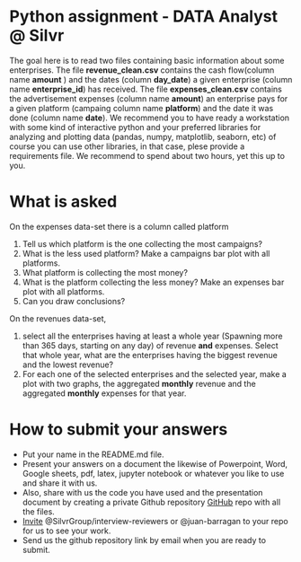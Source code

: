 # Python assignment - DATA Analyst @ Silvr
The goal here is to read two files containing basic information about some enterprises. The file **revenue_clean.csv** contains the cash flow(column name **amount** ) and the dates (column **day_date**) a given enterprise (column name **enterprise_id**) has received. The file **expenses_clean.csv** contains the advertisement expenses (column name **amount**) an enterprise pays for a given platform (campaing column name **platform**) and the date it was done (column name **date**).
We recommend you to have ready a workstation with some kind of interactive python and your preferred libraries for analyzing and plotting data (pandas, numpy, matplotlib, seaborn, etc) of course you can use other libraries, in that case, plese provide a requirements file. We recommend to spend about two hours, yet this up to you.

# What is asked
On the expenses data-set there is a column called platform
1. Tell us which platform is the one collecting the most campaigns?
2. What is the less used platform? Make a campaigns bar plot with all platforms.
3. What platform is collecting the most money?
4. What is the platform collecting the less money? Make an expenses bar plot with all platforms.
5. Can you draw conclusions?

On the revenues data-set, 
1. select all the enterprises having at least a whole year (Spawning more than 365 days, starting on any day) of revenue **and** expenses. Select that whole year, what are the enterprises having the biggest revenue and the lowest revenue? 
2. For each one of the selected enterprises and the selected year, make a plot with two graphs, the aggregated **monthly** revenue and the aggregated **monthly** expenses for that year.

# How to submit your answers
- Put your name in the README.md file.
- Present your answers on a document the likewise of Powerpoint, Word, Google sheets, pdf, latex, jupyter notebook or whatever you like to use and share it with us.
- Also, share with us the code you have used and the presentation document by creating a private Github repository [GitHub](https://www.https://github.com/) repo with all the files.
- [Invite](https://docs.github.com/en/account-and-profile/setting-up-and-managing-your-github-user-account/managing-access-to-your-personal-repositories/inviting-collaborators-to-a-personal-repository) @SilvrGroup/interview-reviewers or @juan-barragan  to your repo for us to see your work.
- Send us the github repository link by email when you are ready to submit.
